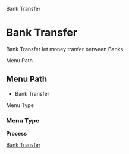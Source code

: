 
Bank Transfer
# Bank Transfer


Bank Transfer let money tranfer between Banks

Menu Path
## Menu Path



- Bank Transfer

Menu Type
### Menu Type

**Process**


[Bank Transfer](../../process-c_bankstatement-banktransfer.md)